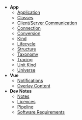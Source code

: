 - **App**
	- [Application](app/application.md)
	- [Classes](app/classes.md)
	- [Client/Server Communication](app/comms.md)
	- [Connection](app/connection.md)
	- [Conversion](app/conversion.md)
	- [Kind](app/kind.md)
	- [Lifecycle](app/lifecycle.md)
	- [Structure](app/structure.md)
	- [Taxonomy](app/taxonomy.md)
	- [Tracing](app/tracing.md)
	- [Unit Kind](app/unit-kind.md)
	- [Universe](app/universe.md)
- **Vue**
	- [Notifications](vue/notifications.md)
	- [Overlay Content](vue/overlay-content.md)
- **Dev Notes**
	- [Notes](dev/dev_notes.md)
	- [Licences](dev/licences.md)
	- [Pipeline](dev/pipeline.md)
	- [Software Requirements](dev/software-requirements.md)
